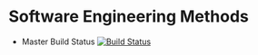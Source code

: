 # Software Engineering Methods
- Master Build Status [![Build Status](https://travis-ci.com/LKelsick/sem.svg?branch=master)](https://travis-ci.com/LKelsick/sem)